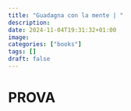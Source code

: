 ```yaml
---
title: "Guadagna con la mente | "
description: 
date: 2024-11-04T19:31:32+01:00
image: 
categories: ["books"]
tags: []
draft: false
---
```


# PROVA